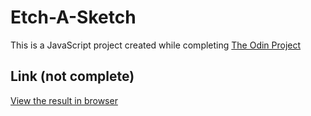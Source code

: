 # Etch-A-Sketch

This is a JavaScript project created while completing [The Odin Project](https://www.theodinproject.com/courses/web-development-101/lessons/etch-a-sketch-project?ref=lnav)

## Link (not complete)

[View the result in browser](https://jbhannon.github.io/etch-a-sketch/)
